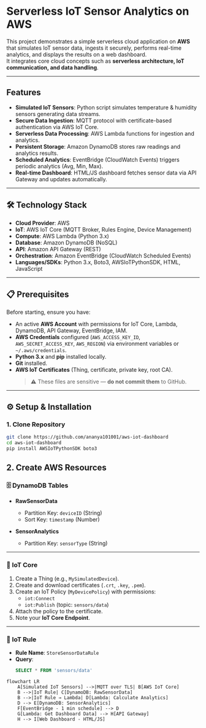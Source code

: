 # Serverless IoT Sensor Analytics on AWS

This project demonstrates a simple serverless cloud application on **AWS** that simulates IoT sensor data, ingests it securely, performs real-time analytics, and displays the results on a web dashboard.  
It integrates core cloud concepts such as **serverless architecture, IoT communication, and data handling**.

---

## Features

- **Simulated IoT Sensors**: Python script simulates temperature & humidity sensors generating data streams.  
- **Secure Data Ingestion**: MQTT protocol with certificate-based authentication via AWS IoT Core.  
- **Serverless Data Processing**: AWS Lambda functions for ingestion and analytics.  
- **Persistent Storage**: Amazon DynamoDB stores raw readings and analytics results.  
- **Scheduled Analytics**: EventBridge (CloudWatch Events) triggers periodic analytics (Avg, Min, Max).  
- **Real-time Dashboard**: HTML/JS dashboard fetches sensor data via API Gateway and updates automatically.  

---

## 🛠 Technology Stack

- **Cloud Provider**: AWS  
- **IoT**: AWS IoT Core (MQTT Broker, Rules Engine, Device Management)  
- **Compute**: AWS Lambda (Python 3.x)  
- **Database**: Amazon DynamoDB (NoSQL)  
- **API**: Amazon API Gateway (REST)  
- **Orchestration**: Amazon EventBridge (CloudWatch Scheduled Events)  
- **Languages/SDKs**: Python 3.x, Boto3, AWSIoTPythonSDK, HTML, JavaScript  

---

## 📋 Prerequisites

Before starting, ensure you have:

- An active **AWS Account** with permissions for IoT Core, Lambda, DynamoDB, API Gateway, EventBridge, IAM.  
- **AWS Credentials** configured (`AWS_ACCESS_KEY_ID`, `AWS_SECRET_ACCESS_KEY`, `AWS_REGION`) via environment variables or `~/.aws/credentials`.  
- **Python 3.x** and **pip** installed locally.  
- **Git** installed.  
- **AWS IoT Certificates** (Thing, certificate, private key, root CA).  
  > ⚠️ These files are sensitive — **do not commit them** to GitHub.  

---

## ⚙️ Setup & Installation

### 1. Clone Repository
```bash
git clone https://github.com/ananya101001/aws-iot-dashboard
cd aws-iot-dashboard
pip install AWSIoTPythonSDK boto3

```

## 2. Create AWS Resources

### 🗄 DynamoDB Tables
- **RawSensorData**  
  - Partition Key: `deviceID` (String)  
  - Sort Key: `timestamp` (Number)  

- **SensorAnalytics**  
  - Partition Key: `sensorType` (String)  

---

### 📡 IoT Core
1. Create a Thing (e.g., `MySimulatedDevice`).  
2. Create and download certificates (`.crt`, `.key`, `.pem`).  
3. Create an IoT Policy (`MyDevicePolicy`) with permissions:  
   - `iot:Connect`  
   - `iot:Publish` (topic: `sensors/data`)  
4. Attach the policy to the certificate.  
5. Note your **IoT Core Endpoint**.  

---

### 📜 IoT Rule
- **Rule Name**: `StoreSensorDataRule`  
- **Query**:  
  ```sql
  SELECT * FROM 'sensors/data'


```mermaid
flowchart LR
    A[Simulated IoT Sensors] -->|MQTT over TLS| B[AWS IoT Core]
    B -->|IoT Rule| C[DynamoDB: RawSensorData]
    B -->|IoT Rule → Lambda| D[Lambda: Calculate Analytics]
    D --> E[DynamoDB: SensorAnalytics]
    F[EventBridge - 1 min schedule] --> D
    G[Lambda: Get Dashboard Data] --> H[API Gateway]
    H --> I[Web Dashboard - HTML/JS]
```

